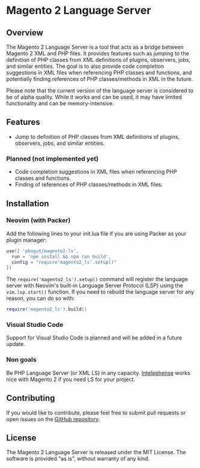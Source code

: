 # Magento 2 Language Server

## Overview

The Magento 2 Language Server is a tool that acts as a bridge between Magento 2 XML and PHP files. It provides features such as jumping to the definition of PHP classes from XML definitions of plugins, observers, jobs, and similar entities. The goal is to also provide code completion suggestions in XML files when referencing PHP classes and functions, and potentially finding references of PHP classes/methods in XML in the future.

Please note that the current version of the language server is considered to be of alpha quality. While it works and can be used, it may have limited functionality and can be memory-intensive.

## Features
 - Jump to definition of PHP classes from XML definitions of plugins, observers, jobs, and similar entities.

### Planned (not implemented yet)
 - Code completion suggestions in XML files when referencing PHP classes and functions.
 - Finding of references of PHP classes/methods in XML files.

## Installation

### Neovim (with Packer)

Add the following lines to your init.lua file if you are using Packer as your plugin manager:

```lua
use({ 'pbogut/magento2-ls', 
  run = 'npm install && npm run build',
  config = "require'magento2_ls'.setup()" 
})
```

The `require('magento2_ls').setup()` command will register the language server with Neovim's built-in Language Server Protocol (LSP) using the `vim.lsp.start()` function. If you need to rebuild the language server for any reason, you can do so with:

```lua
require('magento2_ls').build()
```

### Visual Studio Code

Support for Visual Studio Code is planned and will be added in a future update.


### Non goals

Be PHP Language Server (or XML LS) in any capacity. 
[Intelephense](https://intelephense.com/) works nice with Magento 2 if you need 
LS for your project.

## Contributing

If you would like to contribute, please feel free to submit pull requests or open issues on the [GitHub repository](https://github.com/pbogut/magento2-ls). 

## License

The Magento 2 Language Server is released under the MIT License.
The software is provided "as is", without warranty of any kind.
